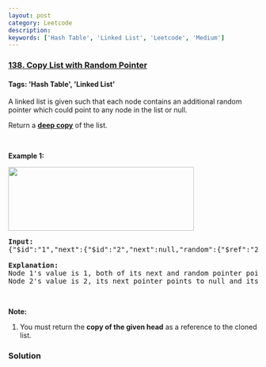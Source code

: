 ```yaml
---
layout: post
category: Leetcode
description: 
keywords: ['Hash Table', 'Linked List', 'Leetcode', 'Medium']
---
```

### [138. Copy List with Random Pointer](https://leetcode.com/problems/copy-list-with-random-pointer)

#### Tags: 'Hash Table', 'Linked List'

<div class="content__u3I1 question-content__JfgR"><div><p>A linked list is given such that each node contains an additional random pointer which could point to any node in the list or null.</p>
<p>Return a <a href="https://en.wikipedia.org/wiki/Object_copying#Deep_copy" target="_blank"><strong>deep copy</strong></a> of the list.</p>
<p> </p>
<p><strong>Example 1:</strong></p>
<p><strong><img alt="" src="https://discuss.leetcode.com/uploads/files/1470150906153-2yxeznm.png" style="width: 375px; height: 129px;"/></strong></p>
<pre><strong>Input:
</strong><span id="example-input-1-1">{"$id":"1","next":{"$id":"2","next":null,"random":{"$ref":"2"},"val":2},"random":{"$ref":"2"},"val":1}
</span>
<b>Explanation:
</b>Node 1's value is 1, both of its next and random pointer points to Node 2.
Node 2's value is 2, its next pointer points to null and its random pointer points to itself.
</pre>
<p> </p>
<p><strong>Note:</strong></p>
<ol>
<li>You must return the <strong>copy of the given head</strong> as a reference to the cloned list.</li>
</ol>
</div></div>

### Solution
